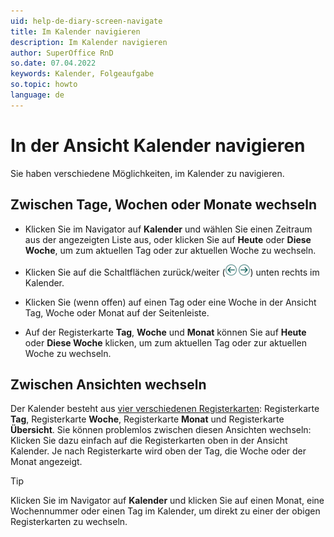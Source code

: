 ```yaml
---
uid: help-de-diary-screen-navigate
title: Im Kalender navigieren
description: Im Kalender navigieren
author: SuperOffice RnD
so.date: 07.04.2022
keywords: Kalender, Folgeaufgabe
so.topic: howto
language: de
---
```


# In der Ansicht Kalender navigieren

Sie haben verschiedene Möglichkeiten, im Kalender zu navigieren.

## Zwischen Tage, Wochen oder Monate wechseln

* Klicken Sie im Navigator auf **Kalender** und wählen Sie einen Zeitraum aus der angezeigten Liste aus, oder klicken Sie auf **Heute** oder **Diese Woche**, um zum aktuellen Tag oder zur aktuellen Woche zu wechseln.

* Klicken Sie auf die Schaltflächen zurück/weiter (![Symbol][img2] ![Symbol][img1]) unten rechts im Kalender.

* Klicken Sie (wenn offen) auf einen Tag oder eine Woche in der Ansicht Tag, Woche oder Monat auf der Seitenleiste.

* Auf der Registerkarte **Tag**, **Woche** und **Monat** können Sie auf **Heute** oder **Diese Woche** klicken, um zum aktuellen Tag oder zur aktuellen Woche zu wechseln.

## Zwischen Ansichten wechseln

Der Kalender besteht aus [vier verschiedenen Registerkarten][1]: Registerkarte **Tag**, Registerkarte **Woche**, Registerkarte **Monat** und Registerkarte **Übersicht**. Sie können problemlos zwischen diesen Ansichten wechseln: Klicken Sie dazu einfach auf die Registerkarten oben in der Ansicht Kalender. Je nach Registerkarte wird oben der Tag, die Woche oder der Monat angezeigt.

> [!TIP]
> Klicken Sie im Navigator auf **Kalender** und klicken Sie auf einen Monat, eine Wochennummer oder einen Tag im Kalender, um direkt zu einer der obigen Registerkarten zu wechseln.

<!-- Referenced links -->
[1]: index.md

<!-- Referenced images -->
[img1]: ../../../../media/icons/arrow-right.png
[img2]: ../../../../media/icons/arrow-left.png
